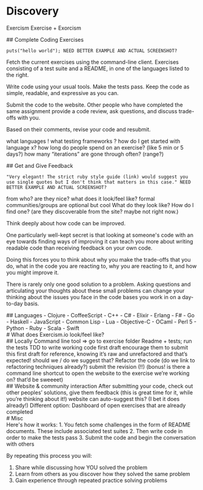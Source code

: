 # Discovery

Exercism
Exercise + Exorcism

<div class="row">
<div class="col-md-5">
## Complete Coding Exercises

    puts("hello world"); NEED BETTER EXAMPLE AND ACTUAL SCREENSHOT?

Fetch the current exercises using the command-line client. Exercises consisting of a test suite and a README, in one of the languages listed to the right.

Write code using your usual tools. Make the tests pass. Keep the code as simple, readable, and expressive as you can.

Submit the code to the website. Other people who have completed the same assignment provide a code review, ask questions, and discuss trade-offs with you.

Based on their comments, revise your code and resubmit.


what languages !
what testing frameworks ?
how do I get started with language x?
how long do people spend on an exercise? (like 5 min or 5 days?)
how many “iterations” are gone through often? (range?)

</div>
<div class="col-md-5">
## Get and Give Feedback

    "Very elegant! The strict ruby style guide (link) would suggest you use single quotes but I don't think that matters in this case." NEED BETTER EXAMPLE AND ACTUAL SCREENSHOT?

from who? are they nice?
what does it look/feel like?
formal communities/groups are optional but cool
What do they look like?
How do I find one? (are they discoverable from the site? maybe not right now.)


Think deeply about how code can be improved.

One particularly well-kept secret is that looking at someone's code with an eye towards finding ways of improving it can teach you more about writing readable code than receiving feedback on your own code.

Doing this forces you to think about why you make the trade-offs that you do, what in the code you are reacting to, why you are reacting to it, and how you might improve it.

There is rarely only one good solution to a problem. Asking questions and articulating your thoughts about these small problems can change your thinking about the issues you face in the code bases you work in on a day-to-day basis.
</div>
<div class="col-md-2">
## Languages
- Clojure
- CoffeeScript
- C++
- C#
- Elixir
- Erlang
- F#
- Go
- Haskell
- JavaScript
- Common Lisp
- Lua
- Objective-C
- OCaml
- Perl 5
- Python
- Ruby
- Scala
- Swift
</div>
</div>







<div class="row">
# What does Exercism.io look/feel like?
<div class="col-md-6">
## Locally
Command line tool => go to exercise folder
Readme + tests; run the tests
TDD to write working code first draft
encourage them to submit this first draft for reference, knowing it’s raw and unrefactored and that’s expected! should we / do we suggest that?
Refactor the code (do we link to refactoring techniques already?)
submit the revision (!!)
(bonus! is there a command line shortcut to open the website to the exercise we’re working on? that’d be sweeeet)
</div>
<div class="col-md-6">
## Website & community interaction
After submitting your code, check out other peoples’ solutions, give them feedback (this is great time for it, while you’re thinking about it!)
website can auto-suggest this? (I bet it does already!)
Different option: Dashboard of open exercises that are already completed
</div>
</div>

<div class="row">
# Misc
<div class="col-md-6">
Here's how it works:
1. You fetch some challenges in the form of README documents. These include associated test suites
2. Then write code in order to make the tests pass
3. Submit the code and begin the conversation with others

By repeating this process you will:
1. Share while discussing how YOU solved the problem
2. Learn from others as you discover how they solved the same problem
3. Gain experience through repeated practice solving problems
</div>
</div>